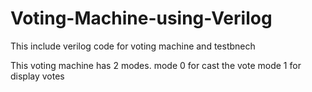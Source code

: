 # Voting-Machine-using-Verilog
This include verilog code for voting machine and testbnech

This voting machine has 2 modes.
mode 0 for cast the vote
mode 1 for display votes
